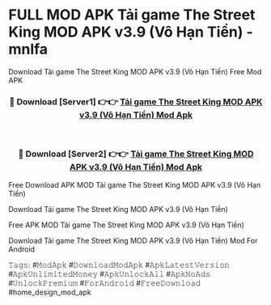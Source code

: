 # FULL MOD APK Tải game The Street King MOD APK v3.9 (Vô Hạn Tiền) - mnlfa
Download Tải game The Street King MOD APK v3.9 (Vô Hạn Tiền) Free Mod APK

<div align="center">
<h3>🔴 Download [Server1] 👉👉 <a href="https://apk-comot.site?title=Tải_game_The_Street_King_MOD_APK_v3.9_(Vô_Hạn_Tiền)">Tải game The Street King MOD APK v3.9 (Vô Hạn Tiền) Mod Apk</a></h3><br>

<h3>🔴 Download [Server2] 👉👉 <a href="https://apk-comot.site?title=Tải_game_The_Street_King_MOD_APK_v3.9_(Vô_Hạn_Tiền)">Tải game The Street King MOD APK v3.9 (Vô Hạn Tiền) Mod Apk</a></h3>
</div>


Free Download APK MOD Tải game The Street King MOD APK v3.9 (Vô Hạn Tiền)

Download Tải game The Street King MOD APK v3.9 (Vô Hạn Tiền) 

Free APK MOD Tải game The Street King MOD APK v3.9 (Vô Hạn Tiền) 

Download Tải game The Street King MOD APK v3.9 (Vô Hạn Tiền) Mod For Android

𝚃𝚊𝚐𝚜: #𝙼𝚘𝚍𝙰𝚙𝚔 #𝙳𝚘𝚠𝚗𝚕𝚘𝚊𝚍𝙼𝚘𝚍𝙰𝚙𝚔 #𝙰𝚙𝚔𝙻𝚊𝚝𝚎𝚜𝚝𝚅𝚎𝚛𝚜𝚒𝚘𝚗 #𝙰𝚙𝚔𝚄𝚗𝚕𝚒𝚖𝚒𝚝𝚎𝚍𝙼𝚘𝚗𝚎𝚢 #𝙰𝚙𝚔𝚄𝚗𝚕𝚘𝚌𝚔𝙰𝚕𝚕 #𝙰𝚙𝚔𝙽𝚘𝙰𝚍𝚜 #𝚄𝚗𝚕𝚘𝚌𝚔𝙿𝚛𝚎𝚖𝚒𝚞𝚖 #𝙵𝚘𝚛𝙰𝚗𝚍𝚛𝚘𝚒𝚍 #𝙵𝚛𝚎𝚎𝙳𝚘𝚠𝚗𝚕𝚘𝚊𝚍 #home_design_mod_apk